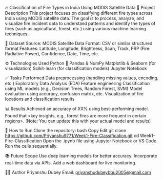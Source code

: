 🔥 Classification of Fire Types in India Using MODIS Satellite Data
📌 Project Description
This project focuses on classifying different fire types across India using MODIS satellite data. The goal is to process, analyze, and visualize fire incident data to understand patterns and identify the types of fires (such as agricultural, forest, etc.) using various machine learning techniques.

📁 Dataset
Source: MODIS Satellite Data
Format: CSV or similar structured format
Features: Latitude, Longitude, Brightness, Scan, Track, FRP (Fire Radiative Power), Confidence, Date, Time, etc.

⚙️ Technologies Used
Python 🐍
Pandas & NumPy
Matplotlib & Seaborn (for visualization)
Scikit-learn (for classification models)
Jupyter Notebook

✅ Tasks Performed
Data preprocessing (handling missing values, encoding, etc.)
Exploratory Data Analysis (EDA)
Feature engineering
Classification using ML models (e.g., Decision Trees, Random Forest, SVM)
Model evaluation using accuracy, confusion matrix, etc.
Visualization of fire locations and classification results

📊 Results
Achieved an accuracy of XX% using best-performing model.
Found that <key insights, e.g., forest fires are more frequent in certain regions>.
(Note: You can update this with your actual model and results)

📌 How to Run
Clone the repository:
bash
Copy
Edit
git clone https://github.com/Priyanshu9771/Week1-Fire-Classification.git
cd Week1-Fire-Classification
Open the .ipynb file using Jupyter Notebook or VS Code.
Run the cells sequentially.

📚 Future Scope
Use deep learning models for better accuracy.
Incorporate real-time data via APIs.
Add a web dashboard for live monitoring.

🙋‍♂️ Author
Priyanshu Dubey
Email: priyanshudubeybbu2005@gmail.com
